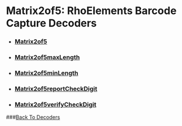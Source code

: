 Matrix2of5: RhoElements Barcode Capture Decoders
===

* ### [Matrix2of5](matrix2of5)

* ### [Matrix2of5maxLength](matrix2of5MaxLength)

* ### [Matrix2of5minLength](matrix2of5MinLength)

* ### [Matrix2of5reportCheckDigit](matrix2of5ReportCheckDigit)

* ### [Matrix2of5verifyCheckDigit](matrix2of5VerifyCheckDigit)

###[Back To Decoders](toc_decoders)